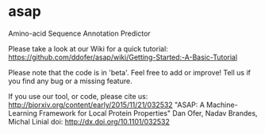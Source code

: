 # asap
Amino-acid Sequence Annotation Predictor

Please take a look at our Wiki for a quick tutorial: https://github.com/ddofer/asap/wiki/Getting-Started:-A-Basic-Tutorial

Please note that the code is in 'beta'. Feel free to add or improve! Tell us if you find any bug or a missing feature.

If you use our tool, or code, please cite us: http://biorxiv.org/content/early/2015/11/21/032532 
"ASAP: A Machine-Learning Framework for Local Protein Properties" 
Dan Ofer, Nadav Brandes, Michal Linial 
doi: http://dx.doi.org/10.1101/032532
